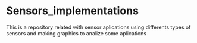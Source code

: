 # Sensors_implementations

This is a repository related with sensor aplications using differents types of sensors and making graphics to analize some aplications

